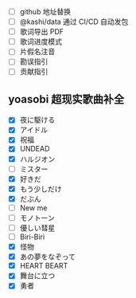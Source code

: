 - [ ] github 地址替换
- [ ] @kashi/data 通过 CI/CD 自动发包
- [ ] 歌词导出 PDF
- [ ] 歌词进度模式
- [ ] 片假名注音
- [ ] 勘误指引
- [ ] 贡献指引

## yoasobi 超现实歌曲补全
- [x] 夜に駆ける
- [x] アイドル
- [x] 祝福
- [x] UNDEAD
- [x] ハルジオン
- [ ] ミスター
- [x] 好きだ
- [x] もう少しだけ
- [x] だぶん
- [ ] New me
- [ ] モノトーン
- [ ] 優しい彗星
- [ ] Biri-Biri
- [x] 怪物
- [x] あの夢をなぞって
- [x] HEART BEART
- [x] 舞台に立つ
- [x] 勇者